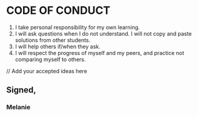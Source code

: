 # CODE OF CONDUCT

1. I take personal responsibility for my own learning.  
2. I will ask questions when I do not understand. I will not copy and paste solutions from other students. 
3. I will help others if/when they ask.
4. I will respect the progress of myself and my peers, and practice not comparing myself to others.

// Add your accepted ideas here 

## Signed,
### Melanie